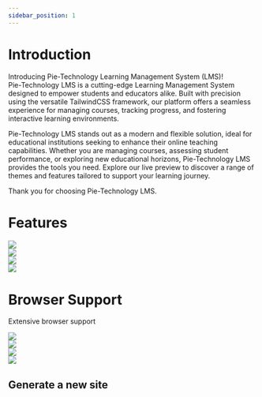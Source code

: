```yaml
---
sidebar_position: 1
---
```


<link rel="stylesheet" href="path/to/custom.css"/>

# Introduction

<div class="mt-5">Introducing Pie-Technology Learning Management System (LMS)!</div>

<div class="mt-5">Pie-Technology LMS is a cutting-edge Learning Management System designed to empower students and educators alike. Built with precision using the versatile TailwindCSS framework, our platform offers a seamless experience for managing courses, tracking progress, and fostering interactive learning environments.</div>

Pie-Technology LMS stands out as a modern and flexible solution, ideal for educational institutions seeking to enhance their online teaching capabilities. Whether you are managing courses, assessing student performance, or exploring new educational horizons, Pie-Technology LMS provides the tools you need. Explore our live preview to discover a range of themes and features tailored to support your learning journey.

Thank you for choosing Pie-Technology LMS.

<h1 class="font-bold">Features</h1>
<div class="flex items-start justify-start gap-5">
<div class="box">
  <img src="/img/chrome.png" class="w-10 h-10"/>
</div>
<div class="box">
  <img src="/img/opera.png" class="w-10 h-10"/>
</div>
<div class="box">
  <img src="/img/mozilla.png" class="w-10 h-10"/>
</div>
<div class="box">
  <img src="/img/safari.png" class="w-10 h-10"/>
</div>
</div>

<h1 class="font-bold mt-5">Browser Support</h1>
<p class="mt-3">Extensive browser support</p>
<div class="flex items-start justify-start gap-5">
<div class="box">
  <img src="/img/chrome.png" class="w-10 h-10"/>
</div>
<div class="box">
  <img src="/img/opera.png" class="w-10 h-10"/>
</div>
<div class="box">
  <img src="/img/mozilla.png" class="w-10 h-10"/>
</div>
<div class="box">
  <img src="/img/safari.png" class="w-10 h-10"/>
</div>
</div>

## Generate a new site
